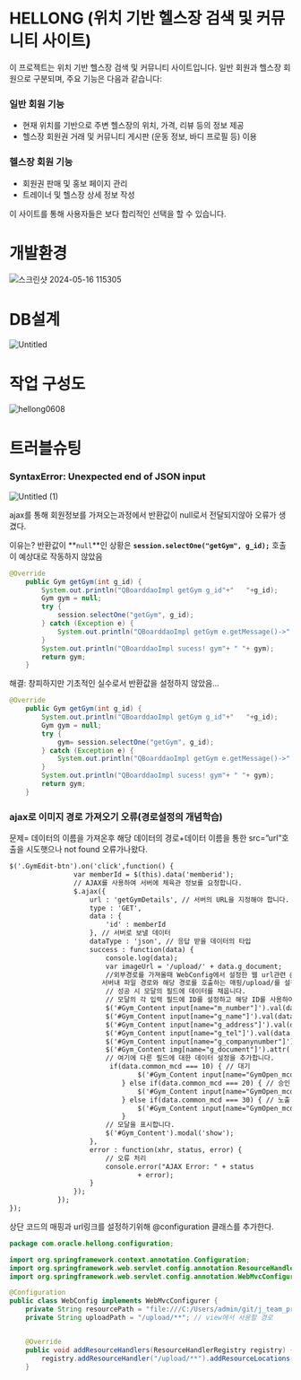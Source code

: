 # HELLONG (위치 기반 헬스장 검색 및 커뮤니티 사이트)

이 프로젝트는 위치 기반 헬스장 검색 및 커뮤니티 사이트입니다. 일반 회원과 헬스장 회원으로 구분되며, 주요 기능은 다음과 같습니다:

### 일반 회원 기능
- 현재 위치를 기반으로 주변 헬스장의 위치, 가격, 리뷰 등의 정보 제공
- 헬스장 회원권 거래 및 커뮤니티 게시판 (운동 정보, 바디 프로필 등) 이용

### 헬스장 회원 기능
- 회원권 판매 및 홍보 페이지 관리
- 트레이너 및 헬스장 상세 정보 작성

이 사이트를 통해 사용자들은 보다 합리적인 선택을 할 수 있습니다.

# 개발환경

![스크린샷 2024-05-16 115305](https://github.com/sucaund/Hellong/assets/139835601/60dbc9f3-a8de-4d04-8058-b6973c018bb4)

# DB설계

![Untitled](https://github.com/sucaund/Hellong/assets/139835601/5003cead-ca13-465c-baac-e37ef7bcdc5b)


# 작업 구성도

![hellong0608](https://github.com/sucaund/Hellong/assets/139835601/84f99c6b-b43d-4570-9133-0f5fabf74ab3)

# 트러블슈팅

### SyntaxError: Unexpected end of JSON input

![Untitled (1)](https://github.com/sucaund/Hellong/assets/139835601/284e2c8a-3b53-400f-877f-c779b16a99f3)


ajax를 통해 회원정보를 가져오는과정에서 반환값이 null로서 전달되지않아 오류가 생겼다.

이유는?
반환값이 **`null`**인 상황은 **`session.selectOne("getGym", g_id);`** 호출이 예상대로 작동하지 않았음

```java
@Override
	public Gym getGym(int g_id) {
		System.out.println("QBoarddaoImpl getGym g_id"+"   "+g_id);
		Gym gym = null;
		try {
			session.selectOne("getGym", g_id);
		} catch (Exception e) {
			System.out.println("QBoarddaoImpl getGym e.getMessage()->" + e.getMessage());
		}
		System.out.println("QBoarddaoImpl sucess! gym"+ " "+ gym);
		return gym;
	}
```


해결: 창피하지만 기초적인 실수로서 반환값을 설정하지 않았음...
```java
@Override
	public Gym getGym(int g_id) {
		System.out.println("QBoarddaoImpl getGym g_id"+"   "+g_id);
		Gym gym = null;
		try {
			gym= session.selectOne("getGym", g_id);
		} catch (Exception e) {
			System.out.println("QBoarddaoImpl getGym e.getMessage()->" + e.getMessage());
		}
		System.out.println("QBoarddaoImpl sucess! gym"+ " "+ gym);
		return gym;
	}
```



### ajax로 이미지 경로 가져오기 오류(경로설정의 개념학습)

문제= 데이터의 이름을 가져온후 해당 데이터의 경로+데이터 이름을 통한 src=”url”호출을 시도햇으나  not found 오류가나왔다.

```jsp
$('.GymEdit-btn').on('click',function() {
				var memberId = $(this).data('memberid');
				// AJAX를 사용하여 서버에 체육관 정보를 요청합니다.
				$.ajax({
					url : 'getGymDetails', // 서버의 URL을 지정해야 합니다.
					type : 'GET',
					data : {
						'id' : memberId
					}, // 서버로 보낼 데이터
					dataType : 'json', // 응답 받을 데이터의 타입
					success : function(data) {
						console.log(data);
						var imageUrl = '/upload/' + data.g_document;
                        //외부경로를 가져올때 WebConfig에서 설정한 웹 url관련 @configuration 설정에서
                       서버내 파일 경로와 해당 경로를 호출하는 매핑/upload/를 설정한다...
						// 성공 시 모달의 필드에 데이터를 채웁니다.
						// 모달의 각 입력 필드에 ID를 설정하고 해당 ID를 사용하여 값을 설정합니다.
						$('#Gym_Content input[name="m_number"]').val(data.m_number);//파트너 번호
						$('#Gym_Content input[name="g_name"]').val(data.g_name);//상호명
						$('#Gym_Content input[name="g_address"]').val(data.g_address);//주소
						$('#Gym_Content input[name="g_tel"]').val(data.g_tel);//전화번호
						$('#Gym_Content input[name="g_companynumber"]').val(data.g_companynumber);//사업자 등록번호
						$('#Gym_Content img[name="g_document"]').attr('src', imageUrl);//사업자 등록증
						// 여기에 다른 필드에 대한 데이터 설정을 추가합니다.
						 if(data.common_mcd === 10) { // 대기
						        $('#Gym_Content input[name="GymOpen_mcd"][value="10"]').prop('checked', true);
						    } else if(data.common_mcd === 20) { // 승인
						        $('#Gym_Content input[name="GymOpen_mcd"][value="20"]').prop('checked', true);
						    } else if(data.common_mcd === 30) { // 노출
						        $('#Gym_Content input[name="GymOpen_mcd"][value="30"]').prop('checked', true);
						    }
						// 모달을 표시합니다.
						$('#Gym_Content').modal('show');
					},
					error : function(xhr, status, error) {
						// 오류 처리
						console.error("AJAX Error: " + status
								+ error);
					}
				});
			});
});
```
상단 코드의 매핑과  url링크를  설정하기위해 @configuration 클래스를 추가한다.


```java
package com.oracle.hellong.configuration;

import org.springframework.context.annotation.Configuration;
import org.springframework.web.servlet.config.annotation.ResourceHandlerRegistry;
import org.springframework.web.servlet.config.annotation.WebMvcConfigurer;

@Configuration
public class WebConfig implements WebMvcConfigurer {
    private String resourcePath = "file:///C:/Users/admin/git/j_team_projects/hellong/uploads/";// 실제 파일 저장 경로 
    private String uploadPath = "/upload/**"; // view에서 사용할 경로


    @Override
    public void addResourceHandlers(ResourceHandlerRegistry registry) {
        registry.addResourceHandler("/upload/**").addResourceLocations("file:///C:/Users/admin/git/j_team_projects/hellong/uploads/");
    }
```

